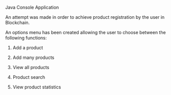 Java Console Application

An attempt was made in order to achieve product registration by the user in
Blockchain.

An options menu has been created allowing the user to choose between the following functions:
   
   1. Add a product
   
   2. Add many products
    
   3. View all products
    
   4. Product search
    
   5. View product statistics
    
